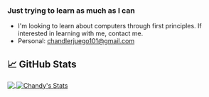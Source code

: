 ### Just trying to learn as much as I can


- I'm looking to learn about computers through first principles. If interested in learning with me, contact me.
- Personal: chandlerjuego101@gmail.com

## &#x1f4c8; GitHub Stats

<a href="https://github.com/chandyego84/">
  <img align="center" src="https://github-readme-stats.vercel.app/api/top-langs/?username=chandyego84&hide=java,html&title_color=ffffff&text_color=c9cacc&icon_color=2bbc8a&bg_color=1d1f21" />
</a>

<a href="https://github.com/chandyego84/">
   <img align="center" src="https://github-readme-stats.vercel.app/api?username=chandyego84&show_icons=true&line_height=27&count_private=true&title_color=ffffff&text_color=c9cacc&icon_color=2bbc8a&bg_color=1d1f21" alt="Chandy's Stats" />
</a>

